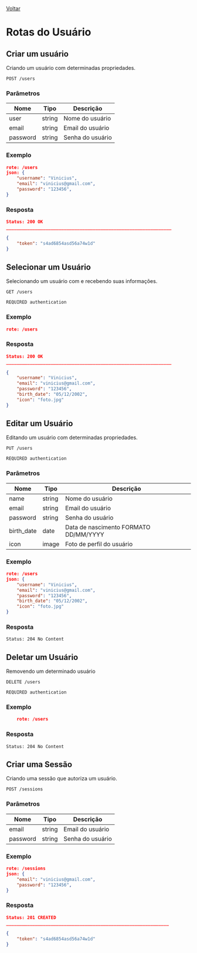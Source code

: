 [Voltar](menu.md)

# Rotas do Usuário

## Criar um usuário

Criando um usuário com determinadas propriedades.

    POST /users

### Parâmetros

| Nome       | Tipo   | Descrição        |
| ---------- | ------ | ---------------- |
| user       | string | Nome do usuário  |
| email      | string | Email do usuário |
| password   | string | Senha do usuário |

### Exemplo

```json
rote: /users
json: {
    "username": "Vinicius",
    "email": "vinicius@gmail.com",
    "password": "123456",
}
```

### Resposta

```json
Status: 200 OK
_______________________________________________________________

{
    "token": "s4ad6854asd56a74w1d"
}
```

## Selecionar um Usuário <a name="get_user"></a>

Selecionando um usuário com e recebendo suas informações.

    GET /users 

    REQUIRED authentication

### Exemplo

```json
rote: /users
```

### Resposta

```json
Status: 200 OK
_______________________________________________________________

{
    "username": "Vinicius",
    "email": "vinicius@gmail.com",
    "password": "123456",
    "birth_date": "05/12/2002",
    "icon": "foto.jpg"
}
```

## Editar um Usuário <a name="edit_user"></a>

Editando um usuário com determinadas propriedades.

    PUT /users

    REQUIRED authentication
    

### Parâmetros

| Nome       | Tipo   | Descrição          |
| ---------- | ------ | ------------------ |
| name       | string | Nome do usuário    |
| email      | string | Email do usuário   |
| password   | string | Senha do usuário   |
| birth_date | date   | Data de nascimento FORMATO DD/MM/YYYY |
| icon       | image  | Foto de perfil do usuário |

### Exemplo

```json
rote: /users
json: {
    "username": "Vinicius",
    "email": "vinicius@gmail.com",
    "password": "123456",
    "birth_date": "05/12/2002",
    "icon": "foto.jpg"
}
```

### Resposta

    Status: 204 No Content

## Deletar um Usuário <a name="delete_user"></a>

Removendo um determinado usuário

    DELETE /users

    REQUIRED authentication

### Exemplo

```json
    rote: /users
```

### Resposta

    Status: 204 No Content

## Criar uma Sessão <a name="create_session"></a>

Criando uma sessão que autoriza um usuário.

    POST /sessions

### Parâmetros

| Nome     | Tipo   | Descrição        |
| -------- | ------ | ---------------- |
| email    | string | Email do usuário |
| password | string | Senha do usuário |

### Exemplo

```json
rote: /sessions
json: {
    "email": "vinicius@gmail.com",
    "password": "123456",
}
```

### Resposta

```json
Status: 201 CREATED
______________________________________________________________

{
    "token": "s4ad6854asd56a74w1d"
}
```